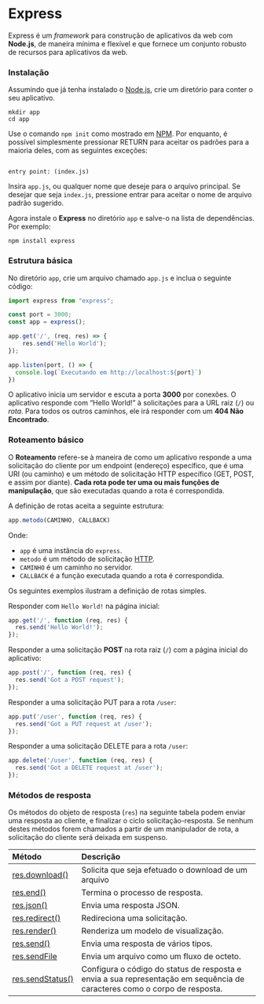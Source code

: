 # Express

Express é um _framework_ para construção de aplicativos da web com **Node.js**, de maneira mínima e flexível e que fornece um conjunto robusto de recursos para aplicativos da web.

### Instalação

Assumindo que já tenha instalado o [Node.js](nodejs.md), crie um diretório para conter o seu aplicativo.

```text
mkdir app
cd app
```

Use o comando `npm init` como mostrado em [NPM](npm.md). Por enquanto, é possível simplesmente pressionar RETURN para aceitar os padrões para a maioria deles, com as seguintes exceções:

```text

entry point: (index.js)

```

Insira `app.js`, ou qualquer nome que deseje para o arquivo principal. Se desejar que seja `index.js`, pressione entrar para aceitar o nome de arquivo padrão sugerido.

Agora instale o **Express** no diretório `app` e salve-o na lista de dependências. Por exemplo:

```text
npm install express
```

### Estrutura básica

No diretório `app`, crie um arquivo chamado `app.js` e inclua o seguinte código:

```javascript
import express from "express";

const port = 3000;
const app = express();

app.get('/', (req, res) => {
	res.send('Hello World');
});

app.listen(port, () => {
  console.log(`Executando em http://localhost:${port}`)
})

```

O aplicativo inicia um servidor e escuta a porta **3000** por conexões. O aplicativo responde com “Hello World!” à solicitações para a URL raiz \(`/`\) ou _rota_. Para todos os outros caminhos, ele irá responder com um **404 Não Encontrado**.

### Roteamento básico

O **Roteamento** refere-se à maneira de como um aplicativo responde a uma solicitação do cliente por um endpoint \(endereço\) específico, que é uma URI \(ou caminho\) e um método de solicitação HTTP específico \(GET, POST, e assim por diante\). **Cada rota pode ter uma ou mais funções de manipulação**, que são executadas quando a rota é correspondida.

A definição de rotas aceita a seguinte estrutura:

```javascript
app.metodo(CAMINHO, CALLBACK)
```

Onde:

* `app` é uma instância do `express`.
* `metodo` é um método de solicitação [HTTP](recursos-avancados/fetch-e-http.md).
* `CAMINHO` é um caminho no servidor.
* `CALLBACK` é a função executada quando a rota é correspondida.

Os seguintes exemplos ilustram a definição de rotas simples.

Responder com `Hello World!` na página inicial:

```javascript
app.get('/', function (req, res) {
  res.send('Hello World!');
});
```

Responder a uma solicitação **POST** na rota raiz \(`/`\) com a página inicial do aplicativo:

```javascript
app.post('/', function (req, res) {
  res.send('Got a POST request');
});
```

Responder a uma solicitação PUT para a rota `/user`:

```javascript
app.put('/user', function (req, res) {
  res.send('Got a PUT request at /user');
});
```

Responder a uma solicitação DELETE para a rota `/user`:

```javascript
app.delete('/user', function (req, res) {
  res.send('Got a DELETE request at /user');
});
```

### Métodos de resposta <a id="response-methods"></a>

Os métodos do objeto de resposta \(`res`\) na seguinte tabela podem enviar uma resposta ao cliente, e finalizar o ciclo solicitação-resposta. Se nenhum destes métodos forem chamados a partir de um manipulador de rota, a solicitação do cliente será deixada em suspenso.

| Método | Descrição |
| :--- | :--- |
| [res.download\(\)](https://expressjs.com/pt-br/4x/api.html#res.download) | Solicita que seja efetuado o download de um arquivo |
| [res.end\(\)](https://expressjs.com/pt-br/4x/api.html#res.end) | Termina o processo de resposta. |
| [res.json\(\)](https://expressjs.com/pt-br/4x/api.html#res.json) | Envia uma resposta JSON. |
| [res.redirect\(\)](https://expressjs.com/pt-br/4x/api.html#res.redirect) | Redireciona uma solicitação. |
| [res.render\(\)](https://expressjs.com/pt-br/4x/api.html#res.render) | Renderiza um modelo de visualização. |
| [res.send\(\)](https://expressjs.com/pt-br/4x/api.html#res.send) | Envia uma resposta de vários tipos. |
| [res.sendFile](https://expressjs.com/pt-br/4x/api.html#res.sendFile) | Envia um arquivo como um fluxo de octeto. |
| [res.sendStatus\(\)](https://expressjs.com/pt-br/4x/api.html#res.sendStatus) | Configura o código do status de resposta e envia a sua representação em sequência de caracteres como o corpo de resposta. |



